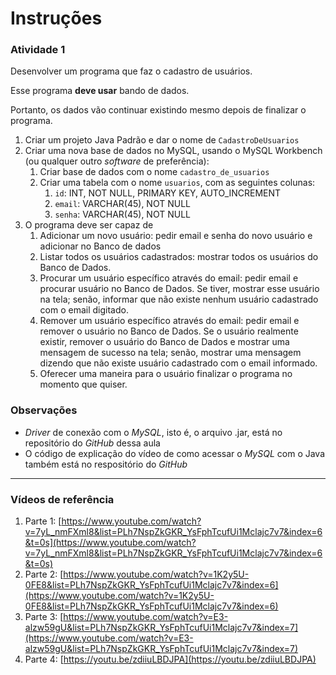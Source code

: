 # Instruções



### Atividade 1



Desenvolver um programa que faz o cadastro de usuários.

Esse programa **deve usar** bando de dados.

Portanto, os dados vão continuar existindo mesmo depois de finalizar o programa.



1. Criar um projeto Java Padrão e dar o nome de `CadastroDeUsuarios`
2. Criar uma nova base de dados no MySQL, usando o MySQL Workbench (ou qualquer outro *software* de preferência):
   1. Criar base de dados com o nome `cadastro_de_usuarios`
   2. Criar uma tabela com o nome `usuarios`, com as seguintes colunas:
      1. `id`: INT, NOT NULL, PRIMARY KEY, AUTO_INCREMENT
      2. `email`: VARCHAR(45), NOT NULL
      3. `senha`: VARCHAR(45), NOT NULL
3. O programa deve ser capaz de
   1. Adicionar um novo usuário: pedir email e senha do novo usuário e adicionar no Banco de dados
   2. Listar todos os usuários cadastrados: mostrar todos os usuários do Banco de Dados.
   3. Procurar um usuário específico através do email: pedir email e procurar usuário no Banco de Dados. Se tiver, mostrar esse usuário na tela; senão, informar que não existe nenhum usuário cadastrado com o email digitado.
   4. Remover um usuário específico através do email: pedir email e remover o usuário no Banco de Dados. Se o usuário realmente existir, remover o usuário do Banco de Dados e mostrar uma mensagem de sucesso na tela; senão, mostrar uma mensagem dizendo que não existe usuário cadastrado com o email informado.
   5. Oferecer uma maneira para o usuário finalizar o programa no momento que quiser.



### Observações

- *Driver* de conexão com o *MySQL*, isto é, o arquivo .jar, está no repositório do *GitHub* dessa aula
- O código de explicação do vídeo de como acessar o *MySQL* com o Java também está no respositório do *GitHub*



---

### Vídeos de referência

1. Parte 1: [https://www.youtube.com/watch?v=7yL_nmFXml8&list=PLh7NspZkGKR_YsFphTcufUi1Mclajc7v7&index=6&t=0s](https://www.youtube.com/watch?v=7yL_nmFXml8&list=PLh7NspZkGKR_YsFphTcufUi1Mclajc7v7&index=6&t=0s)
2. Parte 2: [https://www.youtube.com/watch?v=1K2y5U-0FE8&list=PLh7NspZkGKR_YsFphTcufUi1Mclajc7v7&index=6](https://www.youtube.com/watch?v=1K2y5U-0FE8&list=PLh7NspZkGKR_YsFphTcufUi1Mclajc7v7&index=6)
3. Parte 3: [https://www.youtube.com/watch?v=E3-alzw59gU&list=PLh7NspZkGKR_YsFphTcufUi1Mclajc7v7&index=7](https://www.youtube.com/watch?v=E3-alzw59gU&list=PLh7NspZkGKR_YsFphTcufUi1Mclajc7v7&index=7)
4. Parte 4: [https://youtu.be/zdiiuLBDJPA](https://youtu.be/zdiiuLBDJPA)

